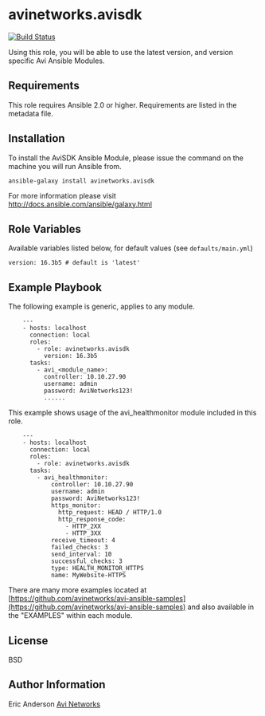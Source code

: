 # avinetworks.avisdk
[![Build Status](https://travis-ci.org/avinetworks/ansible-role-avisdk.svg?branch=master)](https://travis-ci.org/avinetworks/ansible-role-avisdk)

Using this role, you will be able to use the latest version, and version specific Avi Ansible Modules.

## Requirements

This role requires Ansible 2.0 or higher. Requirements are listed in the metadata file.

## Installation

To install the AviSDK Ansible Module, please issue the command on the machine you will run Ansible from.
```
ansible-galaxy install avinetworks.avisdk
```

For more information please visit http://docs.ansible.com/ansible/galaxy.html

## Role Variables

Available variables listed below, for default values (see `defaults/main.yml`)

    version: 16.3b5 # default is 'latest'

## Example Playbook

The following example is generic, applies to any module.

```
    ---
    - hosts: localhost
      connection: local
      roles:
        - role: avinetworks.avisdk
          version: 16.3b5
      tasks:
        - avi_<module_name>:
          controller: 10.10.27.90
          username: admin
          password: AviNetworks123!
          ......
```

This example shows usage of the avi_healthmonitor module included in this role.

```
    ---
    - hosts: localhost
      connection: local
      roles:
        - role: avinetworks.avisdk
      tasks:
        - avi_healthmonitor:
            controller: 10.10.27.90
            username: admin
            password: AviNetworks123!
            https_monitor:
              http_request: HEAD / HTTP/1.0
              http_response_code:
                - HTTP_2XX
                - HTTP_3XX
            receive_timeout: 4
            failed_checks: 3
            send_interval: 10
            successful_checks: 3
            type: HEALTH_MONITOR_HTTPS
            name: MyWebsite-HTTPS
```

There are many more examples located at [https://github.com/avinetworks/avi-ansible-samples](https://github.com/avinetworks/avi-ansible-samples) and also available in the "EXAMPLES" within each module.

## License

BSD

## Author Information

Eric Anderson
[Avi Networks](http://avinetworks.com)
